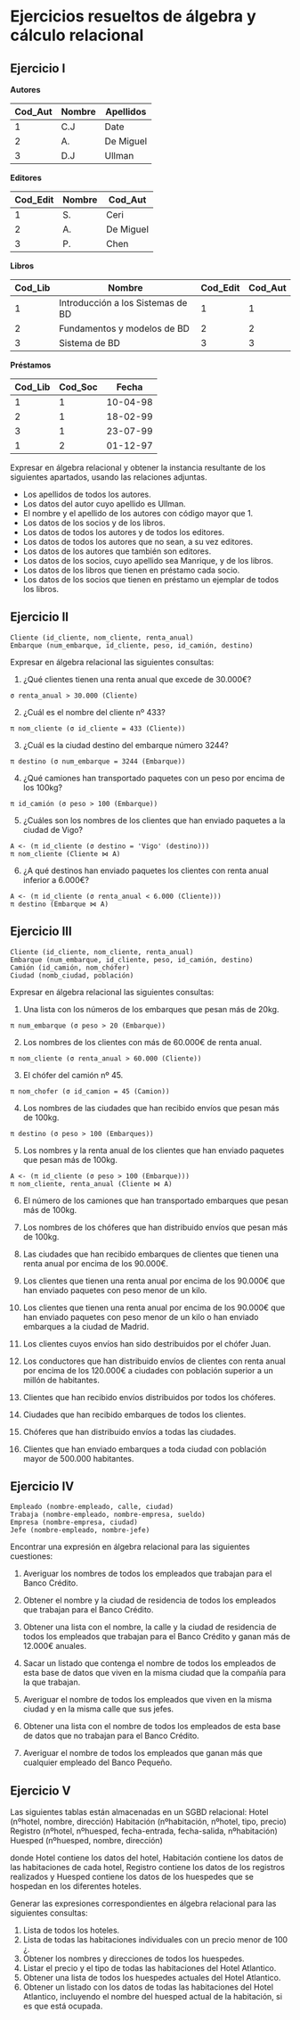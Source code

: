 # Ejercicios resueltos de álgebra y cálculo relacional

## Ejercicio I


**Autores**

Cod_Aut	     | Nombre 		 | Apellidos     
------------ | ------------- | ------------- 
1			 | C.J			 | Date			 
2			 | A.			 | De Miguel	 
3			 | D.J			 | Ullman		 

**Editores**

Cod_Edit	 | Nombre 		 | Cod_Aut	     
------------ | ------------- | ------------- 
1			 | S.			 | Ceri			 
2			 | A.			 | De Miguel	 
3			 | P.			 | Chen			

**Libros**

Cod_Lib 	| Nombre 							 | Cod_Edit   | Cod_Aut
----------- | ---------------------------------- | ---------- | ------------
1			| Introducción a los Sistemas de BD  | 1		  | 1
2 			| Fundamentos y modelos de BD 		 | 2		  | 2
3 		    | Sistema de BD 					 | 3		  | 3

**Préstamos**

Cod_Lib 	| Cod_Soc 	 | Fecha
----------- | ---------- | -----------
1 			| 1 		 | 10-04-98
2 			| 1 		 | 18-02-99
3 			| 1			 | 23-07-99
1			| 2 		 | 01-12-97

Expresar en álgebra relacional y obtener la instancia resultante de los siguientes apartados, usando las relaciones adjuntas.
- Los apellidos de todos los autores.
- Los datos del autor cuyo apellido es Ullman.
- El nombre y el apellido de los autores con código mayor que 1.
- Los datos de los socios y de los libros.
- Los datos de todos los autores y de todos los editores.
- Los datos de todos los autores que no sean, a su vez editores.
- Los datos de los autores que también son editores.
- Los datos de los socios, cuyo apellido sea Manrique, y de los libros.
- Los datos de los libros que tienen en préstamo cada socio.
- Los datos de los socios que tienen en préstamo un ejemplar de todos los libros.

## Ejercicio II
	Cliente (id_cliente, nom_cliente, renta_anual)
	Embarque (num_embarque, id_cliente, peso, id_camión, destino)

Expresar en álgebra relacional las siguientes consultas:

1. ¿Qué clientes tienen una renta anual que excede de 30.000€?
 	
```
σ renta_anual > 30.000 (Cliente)
```

2. ¿Cuál es el nombre del cliente nº 433?
```
π nom_cliente (σ id_cliente = 433 (Cliente))
```

3. ¿Cuál es la ciudad destino del embarque número 3244?
```
π destino (σ num_embarque = 3244 (Embarque))
```

4. ¿Qué camiones han transportado paquetes con un peso por encima de los 100kg?
```
π id_camión (σ peso > 100 (Embarque))
```

5. ¿Cuáles son los nombres de los clientes que han enviado paquetes a la ciudad de Vigo?
```
A <- (π id_cliente (σ destino = 'Vigo' (destino)))
π nom_cliente (Cliente ⋈ A)
```

6. ¿A qué destinos han enviado paquetes los clientes con renta anual inferior a 6.000€?
```
A <- (π id_cliente (σ renta_anual < 6.000 (Cliente)))
π destino (Embarque ⋈ A)
```

## Ejercicio III

	Cliente (id_cliente, nom_cliente, renta_anual)
	Embarque (num_embarque, id_cliente, peso, id_camión, destino)
	Camión (id_camión, nom_chófer)
	Ciudad (nomb_ciudad, población)

Expresar en álgebra relacional las siguientes consultas:

1. Una lista con los números de los embarques que pesan más de 20kg.
```
π num_embarque (σ peso > 20 (Embarque))	
```

2. Los nombres de los clientes con más de 60.000€ de renta anual.
```
π nom_cliente (σ renta_anual > 60.000 (Cliente))
```

3. El chófer del camión nº 45.
```
π nom_chofer (σ id_camion = 45 (Camion))
```

4. Los nombres de las ciudades que han recibido envíos que pesan más de 100kg.
```
π destino (σ peso > 100 (Embarques))
```

5. Los nombres y la renta anual de los clientes que han enviado paquetes que pesan más de 100kg.
```
A <- (π id_cliente (σ peso > 100 (Embarque)))
π nom_cliente, renta_anual (Cliente ⋈ A)
```

6. El número de los camiones que han transportado embarques que pesan más de 100kg.

7. Los nombres de los chóferes que han distribuido envíos que pesan más de 100kg.

8. Las ciudades que han recibido embarques de clientes que tienen una renta anual por encima de los 90.000€.

9. Los clientes que tienen una renta anual por encima de los 90.000€ que han enviado paquetes con peso menor de un kilo.

10. Los clientes que tienen una renta anual por encima de los 90.000€ que han enviado paquetes con peso menor de un kilo o han enviado embarques a la ciudad de Madrid.

11. Los clientes cuyos envíos han sido destribuidos por el chófer Juan.

12. Los conductores que han distribuido envíos de clientes con renta anual por encima de los 120.000€ a ciudades con población superior a un millón de habitantes.

13. Clientes que han recibido envíos distribuidos por todos los chóferes.

14. Ciudades que han recibido embarques de todos los clientes.

15. Chóferes que han distribuido envíos a todas las ciudades.

16. Clientes que han enviado embarques a toda ciudad con población mayor de 500.000 habitantes.

## Ejercicio IV

	Empleado (nombre-empleado, calle, ciudad)
	Trabaja (nombre-empleado, nombre-empresa, sueldo)
	Empresa (nombre-empresa, ciudad)
	Jefe (nombre-empleado, nombre-jefe)

Encontrar una expresión en álgebra relacional para las siguientes cuestiones:

1. Averiguar los nombres de todos los empleados que trabajan para el Banco Crédito.

2. Obtener el nombre y la ciudad de residencia de todos los empleados que trabajan para el Banco Crédito.

3. Obtener una lista con el nombre, la calle y la ciudad de residencia de todos los empleados que trabajan para el Banco Crédito y ganan más de 12.000€ anuales.

4. Sacar un listado que contenga el nombre de todos los empleados de esta base de datos que viven en la misma ciudad que la compañía para la que trabajan.

5. Averiguar el nombre de todos los empleados que viven en la misma ciudad y en la misma calle que sus jefes.

6. Obtener una lista con el nombre de todos los empleados de esta base de datos que no trabajan para el Banco Crédito.

7. Averiguar el nombre de todos los empleados que ganan más que cualquier empleado del Banco Pequeño.

## Ejercicio V

Las siguientes tablas están almacenadas en un SGBD relacional:
	Hotel (nºhotel, nombre, dirección)
	Habitación (nºhabitación, nºhotel, tipo, precio)
	Registro (nºhotel, nºhuesped, fecha-entrada, fecha-salida, nºhabitación)
	Huesped (nºhuesped, nombre, dirección)

donde Hotel contiene los datos del hotel, Habitación contiene los datos de las habitaciones de cada hotel, Registro contiene los datos de los registros realizados y Huesped contiene los datos de los huespedes que se hospedan en los diferentes hoteles.

Generar las expresiones correspondientes en álgebra relacional para las siguientes consultas:

1. Lista de todos los hoteles.
2. Lista de todas las habitaciones individuales con un precio menor de 100 ¿.
3. Obtener los nombres y direcciones de todos los huespedes.
4. Listar el precio y el tipo de todas las habitaciones del Hotel Atlantico.
5. Obtener una lista de todos los huespedes actuales del Hotel Atlantico.
6. Obtener un listado con los datos de todas las habitaciones del Hotel Atlantico, incluyendo el nombre del huesped actual de la habitación, si es que está ocupada.